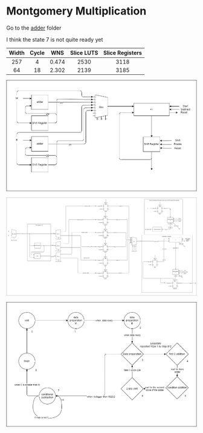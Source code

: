 # Montgomery Multiplication

Go to the [adder](/adder) folder

I think the state 7 is not quite ready yet 

| Width | Cycle |  WNS  | Slice LUTS | Slice Registers |
| :---: | :---: | :---: | :--------: | :-------------: |
|  257  |   4   | 0.474 |    2530    |      3118       |
|  64   |  18   | 2.302 |    2139    |      3185       |


![montgomery](montgomery.png)

![montgomery with more details of the verilog code](montgomery_details.png)

![FSM](fsm.png)